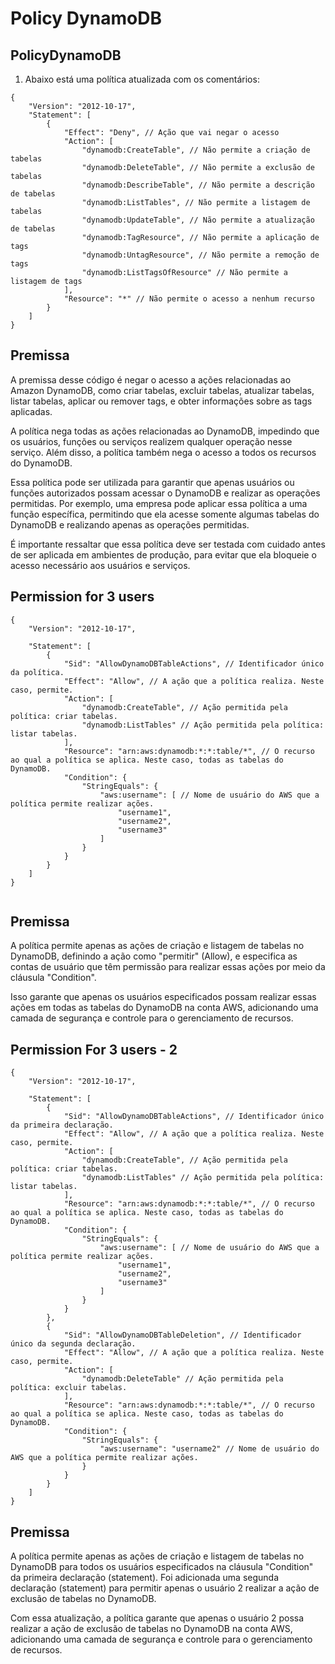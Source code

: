 # Policy DynamoDB


## PolicyDynamoDB

1. Abaixo está uma política atualizada com os comentários:

```:bash
{
    "Version": "2012-10-17",
    "Statement": [
        {
            "Effect": "Deny", // Ação que vai negar o acesso
            "Action": [
                "dynamodb:CreateTable", // Não permite a criação de tabelas
                "dynamodb:DeleteTable", // Não permite a exclusão de tabelas
                "dynamodb:DescribeTable", // Não permite a descrição de tabelas
                "dynamodb:ListTables", // Não permite a listagem de tabelas
                "dynamodb:UpdateTable", // Não permite a atualização de tabelas
                "dynamodb:TagResource", // Não permite a aplicação de tags
                "dynamodb:UntagResource", // Não permite a remoção de tags
                "dynamodb:ListTagsOfResource" // Não permite a listagem de tags
            ],
            "Resource": "*" // Não permite o acesso a nenhum recurso
        }
    ]
}

```


## Premissa

A premissa desse código é negar o acesso a ações relacionadas ao Amazon DynamoDB, como criar tabelas, excluir tabelas, atualizar tabelas, listar tabelas, aplicar ou remover tags, e obter informações sobre as tags aplicadas.

A política nega todas as ações relacionadas ao DynamoDB, impedindo que os usuários, funções ou serviços realizem qualquer operação nesse serviço. Além disso, a política também nega o acesso a todos os recursos do DynamoDB.

Essa política pode ser utilizada para garantir que apenas usuários ou funções autorizados possam acessar o DynamoDB e realizar as operações permitidas. Por exemplo, uma empresa pode aplicar essa política a uma função específica, permitindo que ela acesse somente algumas tabelas do DynamoDB e realizando apenas as operações permitidas.

É importante ressaltar que essa política deve ser testada com cuidado antes de ser aplicada em ambientes de produção, para evitar que ela bloqueie o acesso necessário aos usuários e serviços.

##
## Permission for 3 users

```:bash
{
    "Version": "2012-10-17",

    "Statement": [
        {
            "Sid": "AllowDynamoDBTableActions", // Identificador único da política.
            "Effect": "Allow", // A ação que a política realiza. Neste caso, permite.
            "Action": [
                "dynamodb:CreateTable", // Ação permitida pela política: criar tabelas.
                "dynamodb:ListTables" // Ação permitida pela política: listar tabelas.
            ],
            "Resource": "arn:aws:dynamodb:*:*:table/*", // O recurso ao qual a política se aplica. Neste caso, todas as tabelas do DynamoDB.
            "Condition": {
                "StringEquals": {
                    "aws:username": [ // Nome de usuário do AWS que a política permite realizar ações.
                        "username1",
                        "username2",
                        "username3"
                    ]
                }
            }
        }
    ]
}


```
## Premissa

A política permite apenas as ações de criação e listagem de tabelas no DynamoDB, definindo a ação como "permitir" (Allow), e especifica as contas de usuário que têm permissão para realizar essas ações por meio da cláusula "Condition".

Isso garante que apenas os usuários especificados possam realizar essas ações em todas as tabelas do DynamoDB na conta AWS, adicionando uma camada de segurança e controle para o gerenciamento de recursos.

## 
## Permission For 3 users - 2 


```:bash
{
    "Version": "2012-10-17",

    "Statement": [
        {
            "Sid": "AllowDynamoDBTableActions", // Identificador único da primeira declaração.
            "Effect": "Allow", // A ação que a política realiza. Neste caso, permite.
            "Action": [
                "dynamodb:CreateTable", // Ação permitida pela política: criar tabelas.
                "dynamodb:ListTables" // Ação permitida pela política: listar tabelas.
            ],
            "Resource": "arn:aws:dynamodb:*:*:table/*", // O recurso ao qual a política se aplica. Neste caso, todas as tabelas do DynamoDB.
            "Condition": {
                "StringEquals": {
                    "aws:username": [ // Nome de usuário do AWS que a política permite realizar ações.
                        "username1",
                        "username2",
                        "username3"
                    ]
                }
            }
        },
        {
            "Sid": "AllowDynamoDBTableDeletion", // Identificador único da segunda declaração.
            "Effect": "Allow", // A ação que a política realiza. Neste caso, permite.
            "Action": [
                "dynamodb:DeleteTable" // Ação permitida pela política: excluir tabelas.
            ],
            "Resource": "arn:aws:dynamodb:*:*:table/*", // O recurso ao qual a política se aplica. Neste caso, todas as tabelas do DynamoDB.
            "Condition": {
                "StringEquals": {
                    "aws:username": "username2" // Nome de usuário do AWS que a política permite realizar ações.
                }
            }
        }
    ]
}

```

## Premissa

A política permite apenas as ações de criação e listagem de tabelas no DynamoDB para todos os usuários especificados na cláusula "Condition" da primeira declaração (statement). Foi adicionada uma segunda declaração (statement) para permitir apenas o usuário 2 realizar a ação de exclusão de tabelas no DynamoDB.

Com essa atualização, a política garante que apenas o usuário 2 possa realizar a ação de exclusão de tabelas no DynamoDB na conta AWS, adicionando uma camada de segurança e controle para o gerenciamento de recursos.
